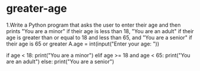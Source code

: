 # greater-age

1.Write a Python program that asks the user to enter their age and then prints "You are a minor" if their age is less than 18, "You are an adult" if their age is greater than or equal to 18 and less than 65, and "You are a senior" if their age is 65 or greater
A.age = int(input("Enter your age: "))

if age < 18:
    print("You are a minor")
elif age >= 18 and age < 65:
    print("You are an adult")
else:
    print("You are a senior")
